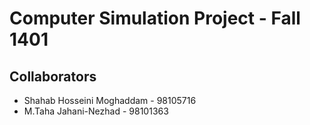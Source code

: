 
# Computer Simulation Project - Fall 1401

## Collaborators
- Shahab Hosseini Moghaddam - 98105716
- M.Taha Jahani-Nezhad - 98101363